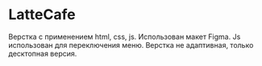 # LatteCafe
Верстка с применением html, css, js.
Использован макет Figma.
Js использован для переключения меню.
Верстка не адаптивная, только десктопная версия.




